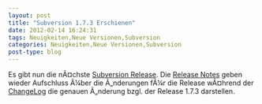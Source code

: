 ```yaml
---
layout: post
title: "Subversion 1.7.3 Erschienen"
date: 2012-02-14 16:24:31
tags: Neuigkeiten,Neue Versionen,Subversion
categories: Neuigkeiten,Neue Versionen,Subversion
post-type: blog
---
```

Es gibt nun die nÃ¤chste <a href="http://old.nabble.com/Apache-Subversion-1.7.3-Released-td33315346.html"  title="Release Announcement">Subversion Release</a>.  Die <a href="http://subversion.apache.org/docs/release-notes/1.7.html"  title="Release Notes">Release Notes</a> geben wieder Aufschluss Ã¼ber die Ã„nderungen fÃ¼r die Release wÃ¤hrend der <a href="http://svn.apache.org/repos/asf/subversion/tags/1.7.3/CHANGES"  title="Change Log">ChangeLog</a> die genauen Ã„nderung bzgl. der Release 1.7.3 darstellen.